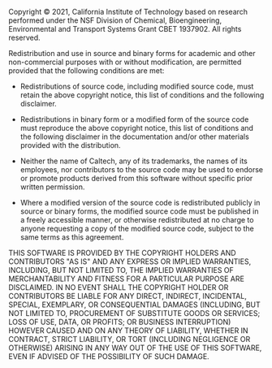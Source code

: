 Copyright © 2021, California Institute of Technology based on research performed under the NSF Division of Chemical, Bioengineering, Environmental and Transport Systems Grant CBET 1937902. All rights reserved.


Redistribution and use in source and binary forms for academic and other non-commercial purposes with or without modification, are permitted provided that the following conditions are met:
 

- Redistributions of source code, including modified source code, must retain the above copyright notice, this list of conditions and the following disclaimer.
 

- Redistributions in binary form or a modified form of the source code must reproduce the above copyright notice, this list of conditions and the following disclaimer in the documentation and/or other materials provided with the distribution.
 

- Neither the name of Caltech, any of its trademarks, the names of its employees, nor contributors to the source code may be used to endorse or promote products derived from this software without specific prior written permission.
 

- Where a modified version of the source code is redistributed publicly in source or binary forms, the modified source code must be published in a freely accessible manner, or otherwise redistributed at no charge to anyone requesting a copy of the modified source code, subject to the same terms as this agreement.
 

THIS SOFTWARE IS PROVIDED BY THE COPYRIGHT HOLDERS AND CONTRIBUTORS "AS IS" AND ANY EXPRESS OR IMPLIED WARRANTIES, INCLUDING, BUT NOT LIMITED TO, THE IMPLIED WARRANTIES OF MERCHANTABILITY AND FITNESS FOR A PARTICULAR PURPOSE ARE DISCLAIMED. IN NO EVENT SHALL THE COPYRIGHT HOLDER OR CONTRIBUTORS BE LIABLE FOR ANY DIRECT, INDIRECT, INCIDENTAL, SPECIAL, EXEMPLARY, OR CONSEQUENTIAL DAMAGES (INCLUDING, BUT NOT LIMITED TO, PROCUREMENT OF SUBSTITUTE GOODS OR SERVICES; LOSS OF USE, DATA, OR PROFITS; OR BUSINESS INTERRUPTION) HOWEVER CAUSED AND ON ANY THEORY OF LIABILITY, WHETHER IN CONTRACT, STRICT LIABILITY, OR TORT (INCLUDING NEGLIGENCE OR OTHERWISE) ARISING IN ANY WAY OUT OF THE USE OF THIS SOFTWARE, EVEN IF ADVISED OF THE POSSIBILITY OF SUCH DAMAGE.
